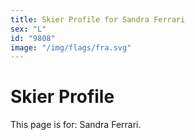 ```yaml
---
title: Skier Profile for Sandra Ferrari
sex: "L"
id: "9808"
image: "/img/flags/fra.svg" 
---
```


# Skier Profile

This page is for: Sandra Ferrari.
    